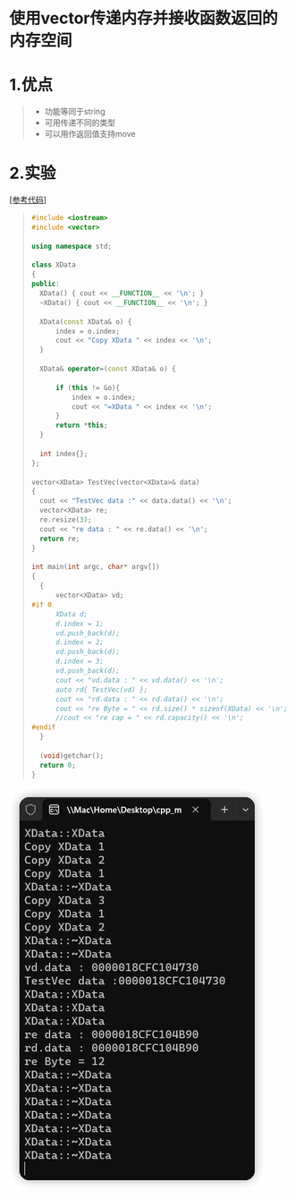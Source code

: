 # 使用vector传递内存并接收函数返回的内存空间

# 1.优点

>- 功能等同于string
>- 可用传递不同的类型
>- 可以用作返回值支持move

# 2.实验

[[参考代码]](/code/111_string_vector_mem)

>```c++
>#include <iostream>
>#include <vector>
>
>using namespace std;
>
>class XData
>{
>public:
>	XData() { cout << __FUNCTION__ << '\n'; }
>	~XData() { cout << __FUNCTION__ << '\n'; }
>
>	XData(const XData& o) {
>		index = o.index;
>		cout << "Copy XData " << index << '\n';
>	}
>
>	XData& operator=(const XData& o) {
>
>		if (this != &o){
>			index = o.index;
>			cout << "=XData " << index << '\n';
>		}
>		return *this;
>	}
>
>	int index{};
>};
>
>vector<XData> TestVec(vector<XData>& data)
>{
>	cout << "TestVec data :" << data.data() << '\n';
>	vector<XData> re;
>	re.resize(3);
>	cout << "re data : " << re.data() << '\n';
>	return re;
>}
>
>int main(int argc, char* argv[])
>{
>	{
>		vector<XData> vd;
>#if 0
>		XData d;
>		d.index = 1;
>		vd.push_back(d);
>		d.index = 2;
>		vd.push_back(d);
>		d.index = 3;
>		vd.push_back(d);
>		cout << "vd.data : " << vd.data() << '\n';
>		auto rd{ TestVec(vd) };
>		cout << "rd.data : " << rd.data() << '\n';
>		cout << "re Byte = " << rd.size() * sizeof(XData) << '\n';
>		//cout << "re cap = " << rd.capacity() << '\n';
>#endif
>	}
>
>	(void)getchar();
>	return 0;
>}
>
>
>```

<img src="./assets/image-20231002180026817.png" alt="image-20231002180026817" /> 
